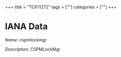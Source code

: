 +++
title = "TCP/1272"
tags = [""]
categories = [""]
+++

# IANA Data

_Name:_ cspmlockmgr

_Description:_ CSPMLockMgr

